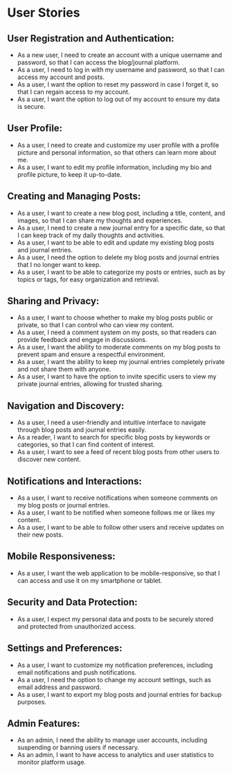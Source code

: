 # User Stories

## User Registration and Authentication:
- As a new user, I need to create an account with a unique username and password, so that I can access the blog/journal platform.
- As a user, I need to log in with my username and password, so that I can access my account and posts.
- As a user, I want the option to reset my password in case I forget it, so that I can regain access to my account.
- As a user, I want the option to log out of my account to ensure my data is secure.

## User Profile:
- As a user, I need to create and customize my user profile with a profile picture and personal information, so that others can learn more about me.
- As a user, I want to edit my profile information, including my bio and profile picture, to keep it up-to-date.

## Creating and Managing Posts:
- As a user, I want to create a new blog post, including a title, content, and images, so that I can share my thoughts and experiences.
- As a user, I need to create a new journal entry for a specific date, so that I can keep track of my daily thoughts and activities.
- As a user, I want to be able to edit and update my existing blog posts and journal entries.
- As a user, I need the option to delete my blog posts and journal entries that I no longer want to keep.
- As a user, I want to be able to categorize my posts or entries, such as by topics or tags, for easy organization and retrieval.

## Sharing and Privacy:
- As a user, I want to choose whether to make my blog posts public or private, so that I can control who can view my content.
- As a user, I need a comment system on my posts, so that readers can provide feedback and engage in discussions.
- As a user, I want the ability to moderate comments on my blog posts to prevent spam and ensure a respectful environment.
- As a user, I want the ability to keep my journal entries completely private and not share them with anyone.
- As a user, I want to have the option to invite specific users to view my private journal entries, allowing for trusted sharing.

## Navigation and Discovery:
- As a user, I need a user-friendly and intuitive interface to navigate through blog posts and journal entries easily.
- As a reader, I want to search for specific blog posts by keywords or categories, so that I can find content of interest.
- As a user, I want to see a feed of recent blog posts from other users to discover new content.

## Notifications and Interactions:
- As a user, I want to receive notifications when someone comments on my blog posts or journal entries.
- As a user, I want to be notified when someone follows me or likes my content.
- As a user, I want to be able to follow other users and receive updates on their new posts.

## Mobile Responsiveness:
- As a user, I want the web application to be mobile-responsive, so that I can access and use it on my smartphone or tablet.

## Security and Data Protection:
- As a user, I expect my personal data and posts to be securely stored and protected from unauthorized access.

## Settings and Preferences:
- As a user, I want to customize my notification preferences, including email notifications and push notifications.
- As a user, I need the option to change my account settings, such as email address and password.
- As a user, I want to export my blog posts and journal entries for backup purposes.

## Admin Features:
- As an admin, I need the ability to manage user accounts, including suspending or banning users if necessary.
- As an admin, I want to have access to analytics and user statistics to monitor platform usage.
